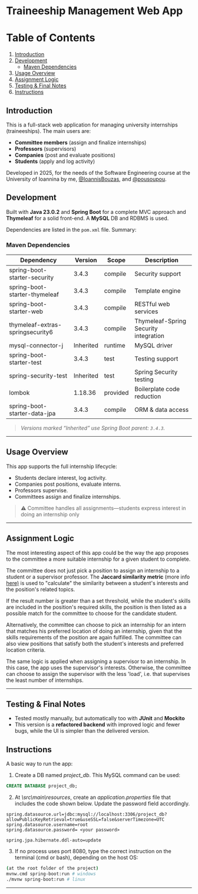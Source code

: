 #  Traineeship Management Web App

# Table of Contents

1. [Introduction](#introduction)  
2. [Development](#development)  
   - [Maven Dependencies](#maven-dependencies)  
3. [Usage Overview](#usage-overview)  
4. [Assignment Logic](#assignment-logic)  
5. [Testing & Final Notes](#testing--final-notes)  
6. [Instructions](#instructions)

##  Introduction
This is a full-stack web application for managing university internships (traineeships). The main users are:
- **Committee members** (assign and finalize internships)
- **Professors** (supervisors)
- **Companies** (post and evaluate positions)
- **Students** (apply and log activity)

Developed in 2025, for the needs of the Software Engineering course at the University of Ioannina by me, [@IoannisBouzas](https://github.com/IoannisBouzas), and [@pousoupou](https://github.com/pousoupou).


##  Development  
Built with **Java 23.0.2** and **Spring Boot** for a complete MVC approach and **Thymeleaf** for a solid front-end. A **MySQL** DB and RDBMS is used.

Dependencies are listed in the `pom.xml` file. Summary:

### Maven Dependencies

| Dependency                             | Version   | Scope     | Description                          |
|----------------------------------------|-----------|-----------|--------------------------------------|
| spring-boot-starter-security           | 3.4.3     | compile   | Security support                     |
| spring-boot-starter-thymeleaf          | 3.4.3     | compile   | Template engine                      |
| spring-boot-starter-web                | 3.4.3     | compile   | RESTful web services                 |
| thymeleaf-extras-springsecurity6       | 3.4.3     | compile   | Thymeleaf-Spring Security integration|
| mysql-connector-j                      | Inherited | runtime   | MySQL driver                         |
| spring-boot-starter-test               | 3.4.3     | test      | Testing support                      |
| spring-security-test                   | Inherited | test      | Spring Security testing              |
| lombok                                 | 1.18.36   | provided  | Boilerplate code reduction           |
| spring-boot-starter-data-jpa           | 3.4.3     | compile   | ORM & data access                    |

> *Versions marked “Inherited” use Spring Boot parent: `3.4.3`.*

---

##  Usage Overview

This app supports the full internship lifecycle:

- Students declare interest, log activity.
- Companies post positions, evaluate interns.
- Professors supervise.
- Committees assign and finalize internships.

> ⚠️ Committee handles all assignments—students express interest in doing an internship only 

---

## Assignment Logic
The most interesting aspect of this app could be the way the app proposes to the committee a more suitable internship for a given student to complete.

The committee does not just pick a position to assign an internship to a student or a supervisor professor. The **Jaccard similarity metric** (more info [here)](https://en.wikipedia.org/wiki/Jaccard_index) is used to "calculate" the similarity between a student's interests and the position's related topics.

If the result number is greater than a set threshold, while the student's skills are included in the position's required skills, the position is then listed as a possible match for the committee to choose for the candidate student.

Alternatively, the committee can choose to pick an internship for an intern that matches his preferred location of doing an internship, given that the skills requirements of the position are again fulfilled. The committee can also view positions that satisfy both the student's interests and preferred location criteria.

The same logic is applied when assigning a supervisor to an internship. In this case, the app uses the supervisor's interests. Otherwise, the committee can choose to assign the supervisor with the less 'load', i.e. that supervises the least number of internships.

---

## Testing & Final Notes

- Tested mostly manually, but automatically too with **JUnit** and **Mockito**
- This version is a **refactored backend** with improved logic and fewer bugs, while the UI is simpler than the delivered version.

## Instructions
A basic way to run the app:
1.  Create a DB named *project_db*. This MySQL command can be used:
```sql 
CREATE DATABASE project_db;
```
2.  At *\src\main\resources*, create an *application.properties* file that includes the code shown below. Update the password field accordingly. 

```properties
spring.datasource.url=jdbc:mysql://localhost:3306/project_db?allowPublicKeyRetrieval=true&useSSL=false&serverTimezone=UTC
spring.datasource.username=root
spring.datasource.password= <your password>

spring.jpa.hibernate.ddl-auto=update
```
3.  If no process uses port 8080, type the correct instruction on the terminal (cmd or bash), depending on the host OS:
```bash
(at the root folder of the project)
mvnw.cmd spring-boot:run # windows
./mvnw spring-boot:run # linux
```
---
